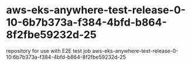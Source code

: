 # aws-eks-anywhere-test-release-0-10-6b7b373a-f384-4bfd-b864-8f2fbe59232d-25
repository for use with E2E test job aws-eks-anywhere-test-release-0-10:6b7b373a-f384-4bfd-b864-8f2fbe59232d-25
